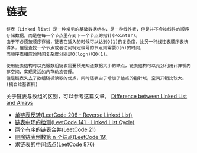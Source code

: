 # 链表
```
链表（Linked list）是一种常见的基础数据结构，是一种线性表，但是并不会按线性的顺序存储数据，而是在每一个节点里存到下一个节点的指针(Pointer)。
由于不必须按顺序存储，链表在插入的时候可以达到O(1)的复杂度，比另一种线性表顺序表快得多，但是查找一个节点或者访问特定编号的节点则需要O(n)的时间，
而顺序表相应的时间复杂度分别是O(logn)和O(1)。

使用链表结构可以克服数组链表需要预先知道数据大小的缺点，链表结构可以充分利用计算机内存空间，实现灵活的内存动态管理。
但是链表失去了数组随机读取的优点，同时链表由于增加了结点的指针域，空间开销比较大。
(摘自维基百科)
```

关于链表与数组的区别，可以参考这篇文章。
[Difference between Linked List and Arrays](https://www.faceprep.in/data-structures/linked-list-vs-array/#:~:text=Arrays%20Vs%20Linked%20Lists&text=An%20array%20is%20a%20collection,randomly%20using%20the%20array%20index.)

* [单链表反转(LeetCode 206 - Reverse Linked List)](reverse-singly-linked-list.md)
* [链表中环的检测(LeetCode 141 - Linked List Cycle)](linked-list-cycle.md)
* [两个有序的链表合并(LeetCode 21)](reverse-singly-linked-list.md)
* [删除链表倒数第 n 个结点(LeetCode 19)](reverse-singly-linked-list.md)
* [求链表的中间结点(LeetCode 876)](reverse-singly-linked-list.md)
